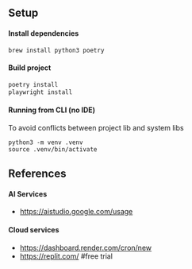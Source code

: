 ## Setup

#### Install dependencies
```
brew install python3 poetry
```

#### Build project
```bash
poetry install
playwright install
```

#### Running from CLI (no IDE)
To avoid conflicts between project lib and system libs
```
python3 -m venv .venv
source .venv/bin/activate
```

## References

#### AI Services
- https://aistudio.google.com/usage

#### Cloud services
- https://dashboard.render.com/cron/new
- https://replit.com/ #free trial